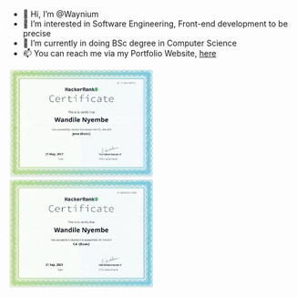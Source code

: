 - 👋 Hi, I’m @Waynium
- 👀 I’m interested in Software Engineering, Front-end development to be precise
- 🌱 I’m currently in doing BSc degree in Computer Science 
- 📫 You can reach me via my Portfolio Website, <a href="https://wandilenyembe.netlify.app/">here</a>

<div style="style.css" className="acheivements">
  <a href="https://www.hackerrank.com/certificates/111852cebf7a"><img width="50%" src="BasicJava.JPG" /></a>
  <a href="https://www.hackerrank.com/certificates/b8d9d237c58b"><img width="50%" src="BasicCSharp.JPG" /></a>
</div>


                                                            

<!---
Waynium/Waynium is a ✨ special ✨ repository because its `README.md` (this file) appears on your GitHub profile.
You can click the Preview link to take a look at your changes.
--->
